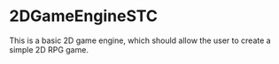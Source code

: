 # 2DGameEngineSTC
This is a basic 2D game engine, which should allow the user to create a simple 2D RPG game.  
